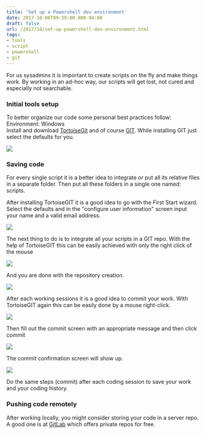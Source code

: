 ```yaml
---
title: 'Set up a Powershell dev environment'
date: 2017-10-06T09:39:00.000-04:00
draft: false
url: /2017/10/set-up-powershell-dev-environment.html
tags: 
- tools
- script
- powershell
- git
---
```


For us sysadmins it is important to create scripts on the fly and make things work. By working in an ad-hoc way, our scripts will get lost, not cured and especially not searchable.  
  

### Initial tools setup

To better organize our code some personal best practices follow:  
Environment: Windows  
Install and download [TortoiseGit](https://tortoisegit.org/download/) and of course [GIT](https://git-scm.com/download/win). While installing GIT just select the defaults for you.  

[![](https://2.bp.blogspot.com/-ebiWQmZTV-w/WdeEWq_bYJI/AAAAAAAAN3U/8SjkYFS_BXwk8RRZP8ZGtnQ3Qxblw0QgACLcBGAs/s320/Capture.PNG)](https://2.bp.blogspot.com/-ebiWQmZTV-w/WdeEWq_bYJI/AAAAAAAAN3U/8SjkYFS_BXwk8RRZP8ZGtnQ3Qxblw0QgACLcBGAs/s1600/Capture.PNG)

  

### Saving code

For every single script it is a better idea to integrate or put all its relative files in a separate folder. Then put all these folders in a single one named: scripts.  
  
After installing TortoiseGIT it is a good idea to go with the First Start wizard.  
Select the defaults and in the "configure user information" screen input your name and a valid email address.  

[![](https://4.bp.blogspot.com/-eVTSnlNKvjc/WdeEfln90OI/AAAAAAAAN3Y/HX8QrduSUU0A3zKReafaeavKtx7dzPnuQCLcBGAs/s320/3.PNG)](https://4.bp.blogspot.com/-eVTSnlNKvjc/WdeEfln90OI/AAAAAAAAN3Y/HX8QrduSUU0A3zKReafaeavKtx7dzPnuQCLcBGAs/s1600/3.PNG)

  
  
The next thing to do is to integrate all your scripts in a GIT repo. With the help of TortoiseGIT this can be easily achieved with only the right click of the mouse  

[![](https://4.bp.blogspot.com/-Q0kz6gUc1RU/WdeFVKt2MLI/AAAAAAAAN3g/2j3tS8bxgoQhhB7Xa55ah3dH7uLFLdTIQCLcBGAs/s320/2017-10-06%2B09_28_59-Greenshot.png)](https://4.bp.blogspot.com/-Q0kz6gUc1RU/WdeFVKt2MLI/AAAAAAAAN3g/2j3tS8bxgoQhhB7Xa55ah3dH7uLFLdTIQCLcBGAs/s1600/2017-10-06%2B09_28_59-Greenshot.png)

  
And you are done with the repository creation.  

[![](https://2.bp.blogspot.com/-SbqdXUmFtfo/WdeFolMrn4I/AAAAAAAAN3k/41nRK0qzLxg09uoP8SBMARKPih5nuYxWQCLcBGAs/s320/2017-10-06%2B09_30_58-TortoiseGit.png)](https://2.bp.blogspot.com/-SbqdXUmFtfo/WdeFolMrn4I/AAAAAAAAN3k/41nRK0qzLxg09uoP8SBMARKPih5nuYxWQCLcBGAs/s1600/2017-10-06%2B09_30_58-TortoiseGit.png)

  
After each working sessions it is a good idea to commit your work. With TortoiseGIT again this can be easily done by a mouse right-click.  

[![](https://4.bp.blogspot.com/-HdgLzDuXauc/WdeGq41Os8I/AAAAAAAAN3w/HZA3o1zlX0g3QKWrKye8mQ5aw5j_XDWHwCLcBGAs/s320/2017-10-06%2B09_33_00-Blogger_%2BCloud%2BAlbania%2B-%2BEdit%2Bpost.png)](https://4.bp.blogspot.com/-HdgLzDuXauc/WdeGq41Os8I/AAAAAAAAN3w/HZA3o1zlX0g3QKWrKye8mQ5aw5j_XDWHwCLcBGAs/s1600/2017-10-06%2B09_33_00-Blogger_%2BCloud%2BAlbania%2B-%2BEdit%2Bpost.png)

  
Then fill out the commit screen with an appropriate message and then click commit  

[![](https://3.bp.blogspot.com/-6YriNVUL-S4/WdeGxeBQncI/AAAAAAAAN30/v9NN6_jNbAgVJzD8NjGBRRs3AQqfmvgLACLcBGAs/s320/2017-10-06%2B09_33_44-C__scripts%2B-%2BCommit%2B-%2BTortoiseGit.png)](https://3.bp.blogspot.com/-6YriNVUL-S4/WdeGxeBQncI/AAAAAAAAN30/v9NN6_jNbAgVJzD8NjGBRRs3AQqfmvgLACLcBGAs/s1600/2017-10-06%2B09_33_44-C__scripts%2B-%2BCommit%2B-%2BTortoiseGit.png)

  
The commit confirmation screen will show up.  
  

[![](https://2.bp.blogspot.com/-cCFdcIHSleY/WdeG-zuV_wI/AAAAAAAAN34/SUulSeL5Uycc3MQUfb32TLVqfXKoOTopwCLcBGAs/s320/2017-10-06%2B09_34_49-C__scripts%2B-%2BCommit%2B-%2BTortoiseGit.png)](https://2.bp.blogspot.com/-cCFdcIHSleY/WdeG-zuV_wI/AAAAAAAAN34/SUulSeL5Uycc3MQUfb32TLVqfXKoOTopwCLcBGAs/s1600/2017-10-06%2B09_34_49-C__scripts%2B-%2BCommit%2B-%2BTortoiseGit.png)

  
Do the same steps (commit) after each coding session to save your work and your coding history.  
  

### Pushing code remotely

After working locally, you might consider storing your code in a server repo. A good one is at [GitLab](https://gitlab.com/users/sign_in) which offers private repos for free.